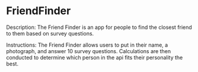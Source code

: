 # FriendFinder

Description: The Friend Finder is an app for people to find the closest friend to them based on survey questions. 

Instructions: The Friend Finder allows users to put in their name, a photograph, and answer 10 survey questions. Calculations are then conducted to determine which person in the api fits their personality the best. 